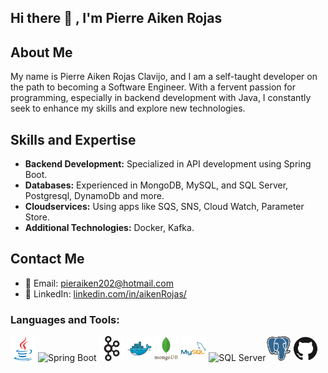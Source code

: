 ## Hi there 👋 , I'm Pierre Aiken Rojas

## About Me

My name is Pierre Aiken Rojas Clavijo, and I am a self-taught developer on the path to becoming a Software Engineer. With a fervent passion for programming, especially in backend development with Java, I constantly seek to enhance my skills and explore new technologies.

## Skills and Expertise

- **Backend Development:** Specialized in API development using Spring Boot.
- **Databases:** Experienced in MongoDB, MySQL, and SQL Server, Postgresql, DynamoDb and more.
- **Cloudservices:** Using apps like SQS, SNS, Cloud Watch, Parameter Store.
- **Additional Technologies:** Docker, Kafka.

## Contact Me

- 📧 Email: [pieraiken202@hotmail.com](mailto:pieraiken202@hotmail.com)
- 💼 LinkedIn: [linkedin.com/in/aikenRojas/](https://www.linkedin.com/in/aikenRojas/)

### Languages and Tools:
<img src="https://raw.githubusercontent.com/devicons/devicon/master/icons/java/java-original.svg" alt="Java" width="40" height="40"/> <img src="https://www.vectorlogo.zone/logos/springio/springio-icon.svg" alt="Spring Boot" width="40" height="40"/> <img src="https://github.com/devicons/devicon/blob/master/icons/apachekafka/apachekafka-original.svg" alt="Apache Kafka" width="40" height="40"/> 
<img src="https://github.com/devicons/devicon/blob/master/icons/docker/docker-original.svg" alt="Docker" width="40" height="40"/> <img src="https://raw.githubusercontent.com/devicons/devicon/master/icons/mongodb/mongodb-original-wordmark.svg" alt="MongoDB" width="40" height="40"/> <img src="https://raw.githubusercontent.com/devicons/devicon/master/icons/mysql/mysql-original-wordmark.svg" alt="MySQL" width="40" height="40"/> <img src="https://www.svgrepo.com/show/303229/microsoft-sql-server-logo.svg" alt="SQL Server" width="40" height="40"/><img src="https://github.com/devicons/devicon/blob/master/icons/postgresql/postgresql-original.svg" alt="Postgresql" width="40" height="40"/> <img src="https://github.com/devicons/devicon/blob/master/icons/github/github-original.svg" alt="Git Hub" width="40" height="40"/> 
